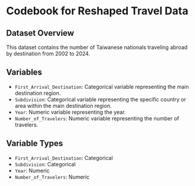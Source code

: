 
# Codebook for Reshaped Travel Data

## Dataset Overview
This dataset contains the number of Taiwanese nationals traveling abroad by destination from 2002 to 2024.

## Variables

- `First_Arrival_Destination`: Categorical variable representing the main destination region.
- `Subdivision`: Categorical variable representing the specific country or area within the main destination region.
- `Year`: Numeric variable representing the year.
- `Number_of_Travelers`: Numeric variable representing the number of travelers.

## Variable Types

- `First_Arrival_Destination`: Categorical
- `Subdivision`: Categorical
- `Year`: Numeric
- `Number_of_Travelers`: Numeric


